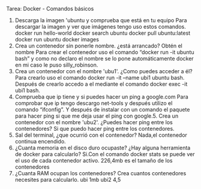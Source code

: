 Tarea: Docker - Comandos básicos
1. Descarga la imagen 'ubuntu y comprueba que está en tu equipo
Para descargar la imagen y ver que imágenes tengo uso estos comandos.
docker run hello-world
docker search ubuntu
docker pull ubuntu:latest
docker run ubuntu
docker images
2. Crea un contenedor sin ponerle nombre. ¿está arrancado? Obtén el nombre
Para crear el contenedor uso el comando “docker run -it ubuntu bash” y como no
declaro el nombre se lo pone automáticamente docker en mi caso le puso
silly_robinson.
3. Crea un contenedor con el nombre 'ubu1'. ¿Como puedes acceder a él?
Para crearlo uso el comando docker run -it –name ubi1 ubuntu bash.
Después de crearlo accedo a el mediante el comando docker exec -it ubi1 bash.
4. Comprueba que ip tiene y si puedes hacer un ping a google.com
Para comprobar que ip tengo descargo net-tools y después utilizo el comando
“ifconfig”.
Y después de instalar con un comando el paquete para hacer ping si que me deja
usar el ping con google.5. Crea un contenedor con el nombre 'ubu2'. ¿Puedes hacer ping entre los
contenedores?
Si que puedo hacer ping entre los contenedores.
6. Sal del terminal, ¿que ocurrió con el contenedor?
Nada,el contenedor continua encendido.
7. ¿Cuanta memoria en el disco duro ocupaste? ¿Hay alguna herramienta de docker
para calcularlo?
Si.Con el comando docker stats se puede ver el uso de cada contenedor activo.
226,4mb es el tamaño de los contenedores
8. ¿Cuanta RAM ocupan los contenedores? Crea cuantos contenedores necesites para
calcularlo.
ubi 1mb ubi2 4,5